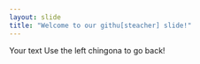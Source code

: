 ```yaml
---
layout: slide
title: "Welcome to our githu[steacher] slide!"
---
```

Your text
Use the left chingona to go back!
